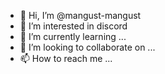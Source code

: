 - 👋 Hi, I’m @mangust-mangust
- 👀 I’m interested in disсord
- 🌱 I’m currently learning ...
- 💞️ I’m looking to collaborate on ...
- 📫 How to reach me ...

<!---
mangust-mangust/mangust-mangust is a ✨ special ✨ repository because its `README.md` (this file) appears on your GitHub profile.
You can click the Preview link to take a look at your changes.
--->

